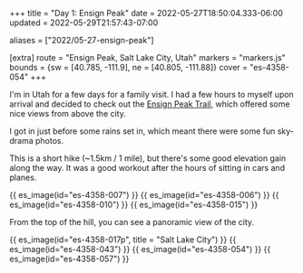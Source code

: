 +++
title = "Day 1: Ensign Peak"
date = 2022-05-27T18:50:04.333-06:00
updated = 2022-05-29T21:57:43-07:00

aliases = ["2022/05-27-ensign-peak"]

[extra]
route = "Ensign Peak, Salt Lake City, Utah"
markers = "markers.js"
bounds = {sw = [40.785, -111.9], ne = [40.805, -111.88]}
cover = "es-4358-054"
+++

I'm in Utah for a few days for a family visit. I had a few hours to myself upon arrival and decided to check out the [Ensign Peak Trail](https://www.visitsaltlake.com/listing/ensign-peak/55163/), which offered some nice views from above the city.

<!-- more -->

I got in just before some rains set in, which meant there were some fun sky-drama photos.

This is a short hike (~1.5km / 1 mile), but there's some good elevation gain along the way. It was a good workout after the hours of sitting in cars and planes.

{{ es_image(id="es-4358-007") }}
{{ es_image(id="es-4358-006") }}
{{ es_image(id="es-4358-010") }}
{{ es_image(id="es-4358-015") }}

From the top of the hill, you can see a panoramic view of the city.

{{ es_image(id="es-4358-017p", title = "Salt Lake City") }}
{{ es_image(id="es-4358-043") }}
{{ es_image(id="es-4358-054") }}
{{ es_image(id="es-4358-057") }}
